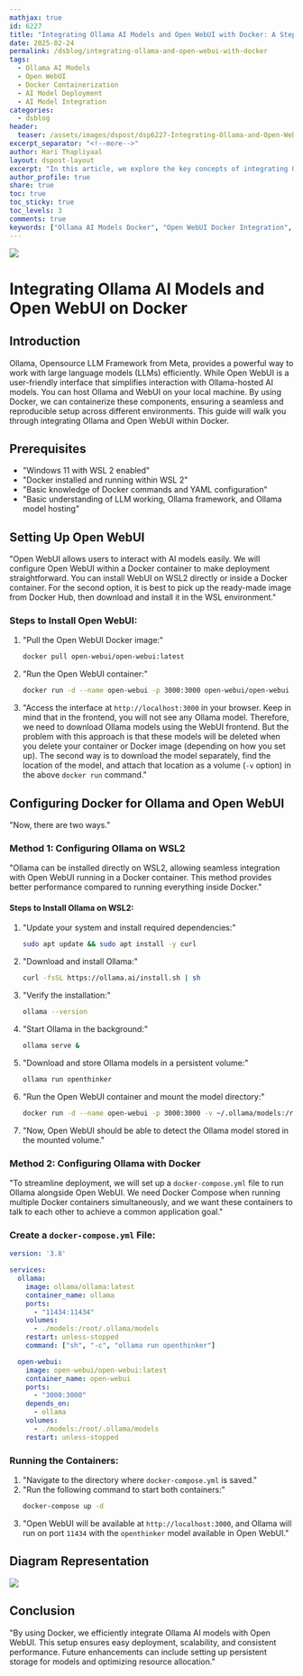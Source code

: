 ```yaml
---
mathjax: true
id: 6227
title: "Integrating Ollama AI Models and Open WebUI with Docker: A Step-by-Step Guide"
date: 2025-02-24
permalink: /dsblog/integrating-ollama-and-open-webui-with-docker
tags:
  - Ollama AI Models
  - Open WebUI
  - Docker Containerization
  - AI Model Deployment
  - AI Model Integration
categories:
  - dsblog
header:
  teaser: /assets/images/dspost/dsp6227-Integrating-Ollama-and-Open-WebUI-on-Docker.jpg
excerpt_separator: "<!--more-->"
author: Hari Thapliyaal
layout: dspost-layout
excerpt: "In this article, we explore the key concepts of integrating Ollama AI models and Open WebUI with Docker. We cover step-by-step instructions on how to set up the environment, as well as the benefits of using Docker for AI model deployment and integration."
author_profile: true
share: true
toc: true
toc_sticky: true
toc_levels: 3
comments: true
keywords: ["Ollama AI Models Docker", "Open WebUI Docker Integration", "Docker Containerization AI Models", "AI Model Deployment Docker", "AI Model Integration Docker", "Ollama AI Models Deployment"]
---
```


![](/assets/images/dspost/dsp6227-Integrating-Ollama-and-Open-WebUI-on-Docker.jpg)

# Integrating Ollama AI Models and Open WebUI on Docker

## Introduction

Ollama, Opensource LLM Framework from Meta, provides a powerful way to work with large language models (LLMs) efficiently. While Open WebUI is a user-friendly interface that simplifies interaction with Ollama-hosted AI models. You can host Ollama and WebUI on your local machine. By using Docker, we can containerize these components, ensuring a seamless and reproducible setup across different environments. This guide will walk you through integrating Ollama and Open WebUI within Docker.

## Prerequisites

- "Windows 11 with WSL 2 enabled"
- "Docker installed and running within WSL 2"
- "Basic knowledge of Docker commands and YAML configuration"
- "Basic understanding of LLM working, Ollama framework, and Ollama model hosting"

## Setting Up Open WebUI

"Open WebUI allows users to interact with AI models easily. We will configure Open WebUI within a Docker container to make deployment straightforward. You can install WebUI on WSL2 directly or inside a Docker container. For the second option, it is best to pick up the ready-made image from Docker Hub, then download and install it in the WSL environment."

### Steps to Install Open WebUI:

1. "Pull the Open WebUI Docker image:"
   ```bash
   docker pull open-webui/open-webui:latest
   ```
2. "Run the Open WebUI container:"
   ```bash
   docker run -d --name open-webui -p 3000:3000 open-webui/open-webui
   ```
3. "Access the interface at `http://localhost:3000` in your browser. Keep in mind that in the frontend, you will not see any Ollama model. Therefore, we need to download Ollama models using the WebUI frontend. But the problem with this approach is that these models will be deleted when you delete your container or Docker image (depending on how you set up). The second way is to download the model separately, find the location of the model, and attach that location as a volume (`-v` option) in the above `docker run` command."

## Configuring Docker for Ollama and Open WebUI

"Now, there are two ways."

### Method 1: Configuring Ollama on WSL2

"Ollama can be installed directly on WSL2, allowing seamless integration with Open WebUI running in a Docker container. This method provides better performance compared to running everything inside Docker."

#### Steps to Install Ollama on WSL2:

1. "Update your system and install required dependencies:"
   ```bash
   sudo apt update && sudo apt install -y curl
   ```
2. "Download and install Ollama:"
   ```bash
   curl -fsSL https://ollama.ai/install.sh | sh
   ```
3. "Verify the installation:"
   ```bash
   ollama --version
   ```
4. "Start Ollama in the background:"
   ```bash
   ollama serve &
   ```
5. "Download and store Ollama models in a persistent volume:"
   ```bash
   ollama run openthinker
   ```
6. "Run the Open WebUI container and mount the model directory:"
   ```bash
   docker run -d --name open-webui -p 3000:3000 -v ~/.ollama/models:/root/.ollama/models open-webui/open-webui
   ```
7. "Now, Open WebUI should be able to detect the Ollama model stored in the mounted volume."

### Method 2: Configuring Ollama with Docker

"To streamline deployment, we will set up a `docker-compose.yml` file to run Ollama alongside Open WebUI. We need Docker Compose when running multiple Docker containers simultaneously, and we want these containers to talk to each other to achieve a common application goal."

### Create a `docker-compose.yml` File:

```yaml
version: '3.8'

services:
  ollama:
    image: ollama/ollama:latest
    container_name: ollama
    ports:
      - "11434:11434"
    volumes:
      - ./models:/root/.ollama/models
    restart: unless-stopped
    command: ["sh", "-c", "ollama run openthinker"]

  open-webui:
    image: open-webui/open-webui:latest
    container_name: open-webui
    ports:
      - "3000:3000"
    depends_on:
      - ollama
    volumes:
      - ./models:/root/.ollama/models
    restart: unless-stopped
```

### Running the Containers:

1. "Navigate to the directory where `docker-compose.yml` is saved."
2. "Run the following command to start both containers:"
   ```bash
   docker-compose up -d
   ```
3. "Open WebUI will be available at `http://localhost:3000`, and Ollama will run on port `11434` with the `openthinker` model available in Open WebUI."

## Diagram Representation

![](/assets/images/dspost/mermaid-code/dsp6227-Docker-Webui-Integration.jpg)

## Conclusion

"By using Docker, we efficiently integrate Ollama AI models with Open WebUI. This setup ensures easy deployment, scalability, and consistent performance. Future enhancements can include setting up persistent storage for models and optimizing resource allocation."



